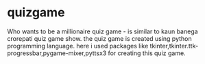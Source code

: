 # quizgame
Who wants to be a millionaire quiz game - is similar to kaun banega crorepati quiz game show.
the quiz game is created using python programming language.
here i used packages like tkinter,tkinter.ttk-progressbar,pygame-mixer,pyttsx3 for creating this quiz game.
